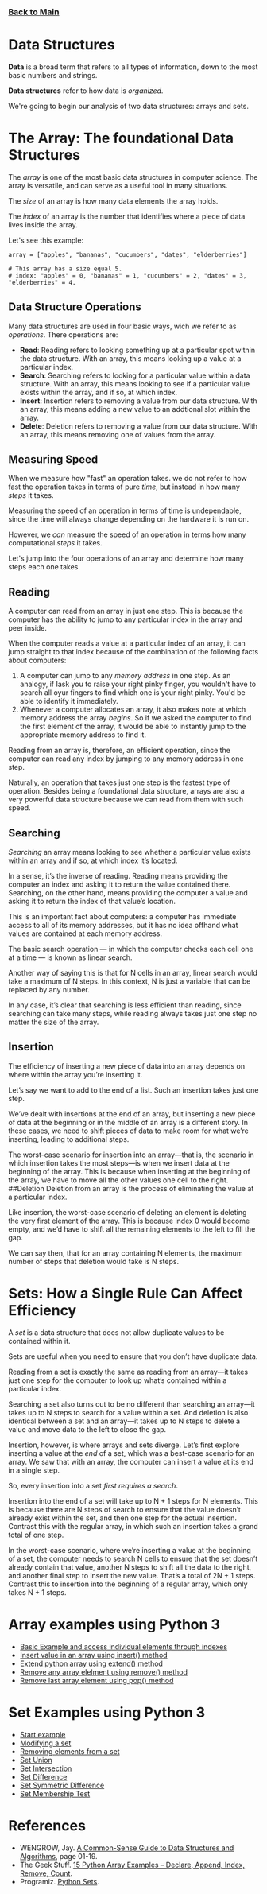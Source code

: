 ### [Back to Main](https://github.com/mendenson/Data_Structures-Algorithms)

# Data Structures
**Data** is a broad term that refers to all types of information, down to the most basic numbers and strings.

**Data structures** refer to how data is *organized*. 

We're going to begin our analysis of two data structures: arrays and sets.

# The Array: The foundational Data Structures
The *array* is one of the most basic data structures in computer science. The array is versatile, and can serve as a useful tool in many situations.

The *size* of an array is how many data elements the array holds.

The *index* of an array is the number that identifies where a piece of data lives inside the array.

Let's see this example:
```
array = ["apples", "bananas", "cucumbers", "dates", "elderberries"]

# This array has a size equal 5.
# index: "apples" = 0, "bananas" = 1, "cucumbers" = 2, "dates" = 3, "elderberries" = 4.
```

## Data Structure Operations
Many data structures are used in four basic ways, wich we refer to as *operations*. There operations are:
- **Read**: Reading refers to looking something up at a particular spot within the data structure. With an array, this means looking up a value at a particular index.
- **Search**: Searching refers to looking for a particular value within a data structure. With an array, this means looking to see if a particular value exists within the array, and if so, at which index.
- **Insert**: Insertion refers to removing a value from our data structure. With an array, this means adding a new value to an addtional slot within the array.
- **Delete**: Deletion refers to removing a value from our data structure. With an array, this means removing one of values from the array.
## Measuring Speed
When we measure how "fast" an operation takes. we do not refer to how fast the operation takes in terms of pure *time*, but instead in how many *steps* it takes. 

Measuring the speed of an operation in terms of time is undependable, since the time will always change depending on the hardware it is run on. 

However, we *can* measure the speed of an operation in terms how many computational *steps* it takes.

Let's jump into the four operations of an array and determine how many steps each one takes.
## Reading
A computer can read from an array in just one step. This is because the computer has the ability to jump to any particular index in the array and peer inside.

When the computer reads a value at a particular index of an array, it can jump straight to that index because of the combination of the following facts about computers:
1. A computer can jump to any *memory address* in one step. As an analogy, if Iask you to raise your right pinky finger, you wouldn't have to search all oyur fingers to find which one is your right pinky. You'd be able to identify it immediately.
2. Whenever a computer allocates an array, it also makes note at which memory address the array *begins*. So if we asked the computer to find the first element of the array, it would be able to instantly jump to the appropriate memory address to find it.

Reading from an array is, therefore, an efficient operation, since the computer can read any index by jumping to any memory address in one step.

Naturally, an operation that takes just one step is the fastest type of operation. Besides being a foundational data structure, arrays are also a very powerful data structure because we can read from them with such speed.
## Searching
*Searching* an array means looking to see whether a particular value exists within an array and if so, at which index it’s located.

In a sense, it’s the inverse of reading. Reading means providing the computer an index and asking it to return the value contained there. Searching, on the other hand, means providing the computer a value and asking it to return the index of that value’s location.

This is an important fact about computers: a computer has immediate access to all of its memory addresses, but it has no idea offhand what values are contained at each memory address.

The basic search operation — in which the computer checks each cell one at a time — is known as linear search.

Another way of saying this is that for N cells in an array, linear search would take a maximum of N steps. In this context, N is just a variable that can be replaced by any number.

In any case, it’s clear that searching is less efficient than reading, since searching can take many steps, while reading always takes just one step no matter the size of the array.
## Insertion
The efficiency of inserting a new piece of data into an array depends on where within the array you’re inserting it.

Let’s say we want to add to the end of a list. Such an insertion takes just one step.

We’ve dealt with insertions at the end of an array, but inserting a new piece of data at the beginning or in the middle of an array is a different story. In these cases, we need to shift pieces of data to make room for what we’re inserting, leading to additional steps.

The worst-case scenario for insertion into an array—that is, the scenario in which insertion takes the most steps—is when we insert data at the beginning of the array. This is because when inserting at the beginning of the array, we have to move all the other values one cell to the right.
##Deletion
Deletion from an array is the process of eliminating the value at a particular index.

Like insertion, the worst-case scenario of deleting an element is deleting the very first element of the array. This is because index 0 would become empty, and we’d have to shift all the remaining elements to the left to fill the gap.

We can say then, that for an array containing N elements, the maximum number of steps that deletion would take is N steps.

# Sets: How a Single Rule Can Affect Efficiency
A _set_ is a data structure that does not allow duplicate values to be contained within it.

Sets are useful when you need to ensure that you don’t have duplicate data.

Reading from a set is exactly the same as reading from an array—it takes just one step for the computer to look up what’s contained within a particular index.

Searching a set also turns out to be no different than searching an array—it takes up to N steps to search for a value within a set. And deletion is also identical between a set and an array—it takes up to N steps to delete a value and move data to the left to close the gap.

Insertion, however, is where arrays and sets diverge. Let’s first explore inserting a value at the _end_ of a set, which was a best-case scenario for an array. We saw that with an array, the computer can insert a value at its end in a single step.

So, every insertion into a set _first requires a search_.

Insertion into the end of a set will take up to N + 1 steps for N elements. This is because there are N steps of search to ensure that the value doesn’t already exist within the set, and then one step for the actual insertion. Contrast this with the regular array, in which such an insertion takes a grand total of one step.

In the worst-case scenario, where we’re inserting a value at the beginning of a set, the computer needs to search N cells to ensure that the set doesn’t already contain that value, another N steps to shift all the data to the right, and another final step to insert the new value. That’s a total of 2N + 1 steps. Contrast this to insertion into the beginning of a regular array, which only takes N + 1 steps.

# Array examples using Python 3
- [Basic Example and access individual elements through indexes](https://github.com/mendenson/Data_Structures-Algorithms/blob/main/1-Data%20Structures/Example%20code/intro_array.py)
- [Insert value in an array using insert() method](https://github.com/mendenson/Data_Structures-Algorithms/blob/main/1-Data%20Structures/Example%20code/insert_value_array.py)
- [Extend python array using extend() method](https://github.com/mendenson/Data_Structures-Algorithms/blob/main/1-Data%20Structures/Example%20code/extend_array.py)
- [Remove any array elelment using remove() method](https://github.com/mendenson/Data_Structures-Algorithms/blob/main/1-Data%20Structures/Example%20code/remove_array.py)
- [Remove last array element using pop() method](https://github.com/mendenson/Data_Structures-Algorithms/blob/main/1-Data%20Structures/Example%20code/remove_last.py)

# Set Examples using Python 3
- [Start example](https://github.com/mendenson/Data_Structures-Algorithms/blob/main/1-Data%20Structures/Example%20code/set_start.py)
- [Modifying a set](https://github.com/mendenson/Data_Structures-Algorithms/blob/main/1-Data%20Structures/Example%20code/set_modify.py)
- [Removing elements from a set](https://github.com/mendenson/Data_Structures-Algorithms/blob/main/1-Data%20Structures/Example%20code/set_remove.py)
- [Set Union](https://github.com/mendenson/Data_Structures-Algorithms/blob/main/1-Data%20Structures/Example%20code/set_union.py)
- [Set Intersection](https://github.com/mendenson/Data_Structures-Algorithms/blob/main/1-Data%20Structures/Example%20code/set_intersection.py)
- [Set Difference](https://github.com/mendenson/Data_Structures-Algorithms/blob/main/1-Data%20Structures/Example%20code/set_difference.py)
- [Set Symmetric Difference](https://github.com/mendenson/Data_Structures-Algorithms/blob/main/1-Data%20Structures/Example%20code/set_symDif.py)
- [Set Membership Test](https://github.com/mendenson/Data_Structures-Algorithms/blob/main/1-Data%20Structures/Example%20code/set_member.py)

# References
- WENGROW, Jay. [A Common-Sense Guide to Data Structures and Algorithms](https://www.amazon.com/Common-Sense-Guide-Structures-Algorithms-Second/dp/1680507222/ref=sr_1_1?crid=ACD0HCKZKRG2&keywords=a+common+sense+guide+to+data+structures+and+algorithms&qid=1637177261&qsid=141-3457049-6381441&sprefix=a+common%2Caps%2C221&sr=8-1&sres=1680507222%2C1680502441%2CB093N93PFD%2C1617295485%2CB01D24NAL6%2C1492043451%2C0984782850%2C0262033844%2C1789801214%2C1118771338%2C1449364934%2C195120400X%2C1789537177%2CB07N3SC7W2%2CB09L37B2Z7%2CB084RFJFZ9&srpt=ABIS_BOOK), page 01-19.
- The Geek Stuff. [15 Python Array Examples – Declare, Append, Index, Remove, Count](https://www.thegeekstuff.com/2013/08/python-array/).
- Programiz. [Python Sets](https://www.programiz.com/python-programming/set).
